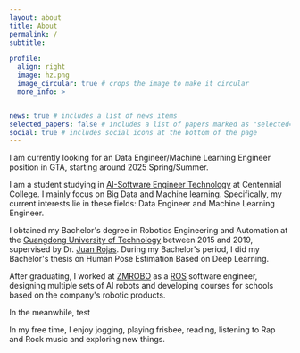 ```yaml
---
layout: about
title: About
permalink: /
subtitle: 

profile:
  align: right
  image: hz.png
  image_circular: true # crops the image to make it circular
  more_info: >


news: true # includes a list of news items
selected_papers: false # includes a list of papers marked as "selected={true}"
social: true # includes social icons at the bottom of the page
---
```


I am currently looking for an Data Engineer/Machine Learning Engineer position in GTA, starting around 2025 Spring/Summer.

I am a student studying in [AI-Software Engineer Technology](https://www.centennialcollege.ca/programs-courses/full-time/artificial-intelligence-fast-track) at Centennial College. I mainly focus on Big Data and Machine learning. Specifically, my current interests lie in these fields: Data Engineer and Machine Learning Engineer.

I obtained my Bachelor's degree in Robotics Engineering and Automation at the [Guangdong University of Technology](https://english.gdut.edu.cn/) between 2015 and 2019, supervised by Dr. [Juan Rojas](http://www.juanrojas.net/). During my Bachelor's period, I did my Bachelor's thesis on Human Pose Estimation Based on Deep Learning.

After graduating, I worked at [ZMROBO](https://www.zmrobo.com/) as a [ROS](https://www.ros.org/) software engineer, designing multiple sets of AI robots and developing courses for schools based on the company's robotic products.

In the meanwhile, test

In my free time, I enjoy jogging, playing frisbee, reading, listening to Rap and Rock music and exploring new things.
